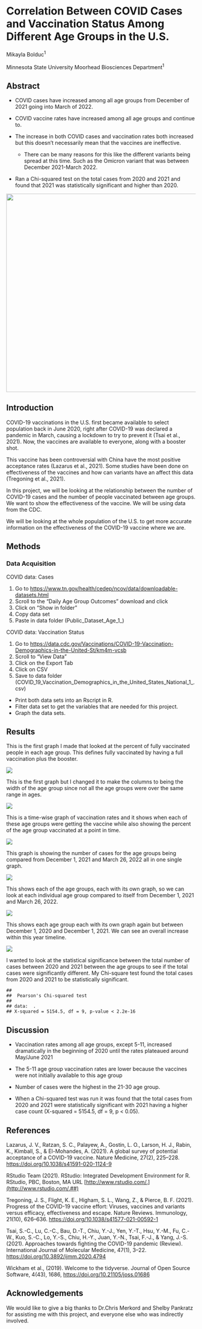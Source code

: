 
# Correlation Between COVID Cases and Vaccination Status Among Different Age Groups in the U.S.

Mikayla Bolduc<sup>1</sup>

Minnesota State University Moorhead Biosciences Department<sup>1</sup>

## Abstract

-   COVID cases have increased among all age groups from December of 2021 going into March of 2022.

-   COVID vaccine rates have increased among all age groups and continue to.

-   The increase in both COVID cases and vaccination rates both increased but this doesn’t necessarily mean that the vaccines are ineffective.

    -   There can be many reasons for this like the different variants being spread at this time. Such as the Omicron variant that was between December 2021-March 2022.
    
-   Ran a Chi-squared test on the total cases from 2020 and 2021 and found that 2021 was statistically significant and higher than 2020.


<img src="https://static01.nyt.com/images/2020/10/11/us/coronavirus-unveiled-promo-1602171596829/coronavirus-unveiled-promo-1602171596829-superJumbo-v3.jpg" width="528"/>

## Introduction

COVID-19 vaccinations in the U.S. first became available to select population back in June 2020, right after COVID-19 was declared a pandemic in March, causing a lockdown to try to prevent it (Tsai et al., 2021). Now, the vaccines are available to everyone, along with a booster shot.  

This vaccine has been controversial with China have the most positive acceptance rates (Lazarus et al., 2021). Some studies have been done on effectiveness of the vaccines and how can variants have an affect this data (Tregoning et al., 2021). 

In this project, we will be looking at the relationship between the number of COVID-19 cases and the number of people vaccinated between age groups. We want to show the effectiveness of the vaccine. We will be using data from the CDC. 

We will be looking at the whole population of the U.S. to get more accurate information on the effectiveness of the COVID-19 vaccine where we are.


## Methods

### Data Acquisition

COVID data: Cases

1.  Go to
    <https://www.tn.gov/health/cedep/ncov/data/downloadable-datasets.html>
2.  Scroll to the “Daily Age Group Outcomes” download and click
3.  Click on “Show in folder”
4.  Copy data set
5.  Paste in data folder (Public_Dataset_Age_1\_)


COVID data: Vaccination Status

1.  Go to
    <https://data.cdc.gov/Vaccinations/COVID-19-Vaccination-Demographics-in-the-United-St/km4m-vcsb>
2.  Scroll to “View Data”
3.  Click on the Export Tab
4.  Click on CSV
5.  Save to data folder
    (COVID_19_Vaccination_Demographics_in_the_United_States_National_1\_.csv)

-   Print both data sets into an Rscript in R.
-   Filter data set to get the variables that are needed for this project.
-   Graph the data sets.

## Results

This is the first graph I made that looked at the percent of fully vaccinated people in each age group. This defines fully vaccinated by having a full vaccination plus the booster.

![](Bolduc_files/figure-gfm/first-graph-1.png)<!-- -->

This is the first graph but I changed it to make the columns to being the width of the age group since not all the age groups were over the same range in ages.

![](Bolduc_files/figure-gfm/second-graph-1.png)<!-- -->

This is a time-wise graph of vaccination rates and it shows when each of these age groups were getting the vaccine while also showing the percent of the age group vaccinated at a point in time.

![](Bolduc_files/figure-gfm/third-graph-1.png)<!-- -->

This graph is showing the number of cases for the age groups being compared from December 1, 2021 and March 26, 2022 all in one single graph.

![](Bolduc_files/figure-gfm/fourth-graph-1.png)<!-- -->

This shows each of the age groups, each with its own graph, so we can look at each individual age group compared to itself from December 1, 2021 and March 26, 2022.

![](Bolduc_files/figure-gfm/fifth-graph-1.png)<!-- -->

This shows each age group each with its own graph again but between December 1, 2020 and December 1, 2021. We can see an overall increase within this year timeline.

![](Bolduc_files/figure-gfm/sixth-graph-1.png)<!-- -->

I wanted to look at the statistical significance between the total number of cases between 2020 and 2021 between the age groups to see if the total cases were significantly different. My Chi-square test found the total cases from 2020 and 2021 to be statistically significant.

    ## 
    ##  Pearson's Chi-squared test
    ## 
    ## data:  .
    ## X-squared = 5154.5, df = 9, p-value < 2.2e-16

## Discussion

- Vaccination rates among all age groups, except 5-11, increased dramatically in the beginning of 2020 until the rates plateaued around May/June 2021

- The 5-11 age group vaccination rates are lower because the vaccines were not initially available to this age group 

- Number of cases were the highest in the 21-30 age group.

- When a Chi-squared test was run it was found that the total cases from 2020 and 2021 were statistically significant with 2021 having a higher case count (X-squared = 5154.5, df = 9, p < 0.05).


## References

Lazarus, J. V., Ratzan, S. C., Palayew, A., Gostin, L. O., Larson, H. J., Rabin, K., Kimball, S., & El-Mohandes, A. (2021). A global survey of potential acceptance of a COVID-19 vaccine. Nature Medicine, 27(2), 225–228. https://doi.org/10.1038/s41591-020-1124-9

RStudio Team (2021). RStudio: Integrated Development Environment for R.
RStudio, PBC, Boston, MA URL
[http://www.rstudio.com/.](http://www.rstudio.com/.##)

Tregoning, J. S., Flight, K. E., Higham, S. L., Wang, Z., & Pierce, B. F. (2021). Progress of the COVID-19 vaccine effort: Viruses, vaccines and variants versus efficacy, effectiveness and escape. Nature Reviews. Immunology, 21(10), 626–636. https://doi.org/10.1038/s41577-021-00592-1

Tsai, S.-C., Lu, C.-C., Bau, D.-T., Chiu, Y.-J., Yen, Y.-T., Hsu, Y.-M., Fu, C.-W., Kuo, S.-C., Lo, Y.-S., Chiu, H.-Y., Juan, Y.-N., Tsai, F.-J., & Yang, J.-S. (2021). Approaches towards fighting the COVID-19 pandemic (Review). International Journal of Molecular Medicine, 47(1), 3–22. https://doi.org/10.3892/ijmm.2020.4794


Wickham et al., (2019). Welcome to the tidyverse. Journal of Open Source
Software, 4(43), 1686, <https://doi.org/10.21105/joss.01686>

## Acknowledgements

We would like to give a big thanks to Dr.Chris Merkord and Shelby Pankratz for assisting me with this project, and everyone else who was indirectly involved.
